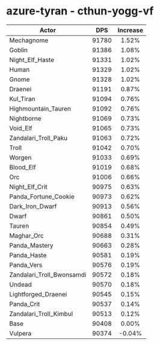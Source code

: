 # azure-tyran - cthun-yogg-vf
| Actor | DPS | Increase |
|---|:---:|:---:|
|Mechagnome|91780|1.52%|
|Goblin|91386|1.08%|
|Night_Elf_Haste|91331|1.02%|
|Human|91329|1.02%|
|Gnome|91328|1.02%|
|Draenei|91191|0.87%|
|Kul_Tiran|91094|0.76%|
|Highmountain_Tauren|91092|0.76%|
|Nightborne|91069|0.73%|
|Void_Elf|91065|0.73%|
|Zandalari_Troll_Paku|91063|0.72%|
|Troll|91042|0.70%|
|Worgen|91033|0.69%|
|Blood_Elf|91019|0.68%|
|Orc|91006|0.66%|
|Night_Elf_Crit|90975|0.63%|
|Panda_Fortune_Cookie|90973|0.62%|
|Dark_Iron_Dwarf|90913|0.56%|
|Dwarf|90861|0.50%|
|Tauren|90854|0.49%|
|Maghar_Orc|90688|0.31%|
|Panda_Mastery|90663|0.28%|
|Panda_Haste|90581|0.19%|
|Panda_Vers|90576|0.19%|
|Zandalari_Troll_Bwonsamdi|90572|0.18%|
|Undead|90570|0.18%|
|Lightforged_Draenei|90545|0.15%|
|Panda_Crit|90537|0.14%|
|Zandalari_Troll_Kimbul|90513|0.12%|
|Base|90408|0.00%|
|Vulpera|90374|-0.04%|
